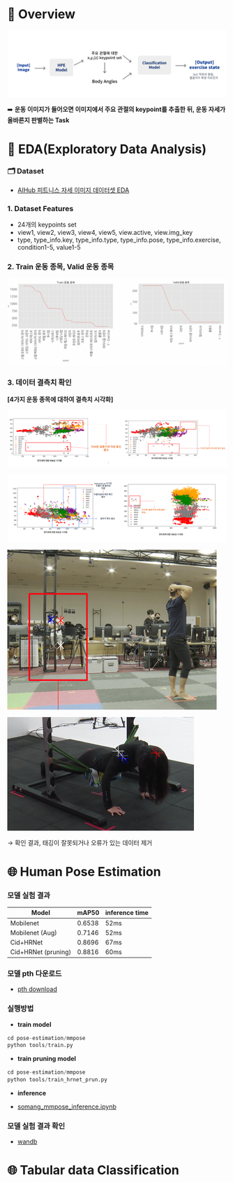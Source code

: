 
# 🧬 Overview

![Untitled](assets/Untitled.png)

➡️ **운동 이미지가 들어오면 이미지에서 주요 관절의 keypoint를 추출한 뒤, 운동 자세가 올바른지 판별하는 Task**

# 📝 EDA(Exploratory Data Analysis)

### 🗂 Dataset

- [AIHub 피트니스 자세 이미지 데이터셋 EDA](https://www.aihub.or.kr/aihubdata/data/view.do?currMenu=115&topMenu=100&dataSetSn=231)

### 1. Dataset Features

- 24개의 keypoints set
- view1, view2, view3, view4, view5, view.active, view.img_key
- type, type_info.key, type_info.type, type_info.pose, type_info.exercise, condition1-5, value1-5

### 2. Train 운동 종목, Valid 운동 종목

![Untitled](assets/Untitled%201.png)

### 3. 데이터 결측치 확인

**[4가지 운동 종목에 대하여 결측치 시각화]**

![Untitled](assets/Untitled%202.png)

![Untitled](assets/Untitled%203.png)

![Untitled](assets/Untitled%206.png)

![Untitled](assets/Untitled%207.png)

→ 확인 결과, 태깅이 잘못되거나 오류가 있는 데이터 제거

# 🌐 Human Pose Estimation

### 모델 실험 결과

| Model | mAP50 | inference time |
| --- | --- | --- |
| Mobilenet | 0.6538 | 52ms |
| Mobilenet (Aug) | 0.7146 | 52ms |
| Cid+HRNet | 0.8696 | 67ms |
| Cid+HRNet (pruning) | 0.8816 | 60ms |

### 모델 pth 다운로드
- [pth download](https://drive.google.com/drive/folders/1mZBgPznkQdGE9goX8L8ztUzkV7s8fgLZ?usp=sharing)

### 실행방법

- **train model**

```python
cd pose-estimation/mmpose
python tools/train.py
```

- **train pruning model**

```python
cd pose-estimation/mmpose
python tools/train_hrnet_prun.py
```

- **inference**

- [somang_mmpose_inference.ipynb](https://github.com/NaverMind/AIHealthCare/blob/main/AI/pose-estimation/mmpose/somang_mmpose_inference.ipynb)

### 모델 실험 결과 확인

- [wandb](https://wandb.ai/somang/HPE%20modesl?workspace=user-somang)

# 🌐 Tabular data Classification